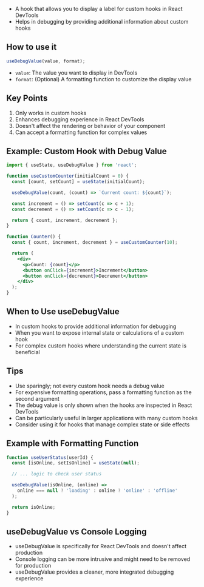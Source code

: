 - A hook that allows you to display a label for custom hooks in React DevTools
- Helps in debugging by providing additional information about custom hooks

## How to use it

```jsx
useDebugValue(value, format);
```

- `value`: The value you want to display in DevTools
- `format`: (Optional) A formatting function to customize the display value

## Key Points
1. Only works in custom hooks
2. Enhances debugging experience in React DevTools
3. Doesn't affect the rendering or behavior of your component
4. Can accept a formatting function for complex values

## Example: Custom Hook with Debug Value

```jsx
import { useState, useDebugValue } from 'react';

function useCustomCounter(initialCount = 0) {
  const [count, setCount] = useState(initialCount);

  useDebugValue(count, (count) => `Current count: ${count}`);

  const increment = () => setCount(c => c + 1);
  const decrement = () => setCount(c => c - 1);

  return { count, increment, decrement };
}

function Counter() {
  const { count, increment, decrement } = useCustomCounter(10);

  return (
    <div>
      <p>Count: {count}</p>
      <button onClick={increment}>Increment</button>
      <button onClick={decrement}>Decrement</button>
    </div>
  );
}
```

## When to Use useDebugValue
- In custom hooks to provide additional information for debugging
- When you want to expose internal state or calculations of a custom hook
- For complex custom hooks where understanding the current state is beneficial

## Tips
- Use sparingly; not every custom hook needs a debug value
- For expensive formatting operations, pass a formatting function as the second argument
- The debug value is only shown when the hooks are inspected in React DevTools
- Can be particularly useful in larger applications with many custom hooks
- Consider using it for hooks that manage complex state or side effects

## Example with Formatting Function

```jsx
function useUserStatus(userId) {
  const [isOnline, setIsOnline] = useState(null);

  // ... logic to check user status

  useDebugValue(isOnline, (online) => 
    online === null ? 'loading' : online ? 'online' : 'offline'
  );

  return isOnline;
}
```

## useDebugValue vs Console Logging
- useDebugValue is specifically for React DevTools and doesn't affect production
- Console logging can be more intrusive and might need to be removed for production
- useDebugValue provides a cleaner, more integrated debugging experience